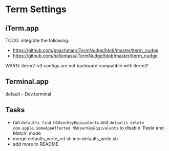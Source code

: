 # Term Settings

## iTerm.app
TODO: integrate the following:
- https://github.com/gnachman/iTermNudge/blob/master/iterm_nudge
- https://github.com/heliomass/iTermNudge/blob/master/iterm_nudge

WARN: iterm2-v3 configs are not backward compatible with iterm2!

## Terminal.app
default - Dev.terminal

## Tasks
* run ```defaults find NSUserKeyEquivalents``` and ```defaults delete com.apple.someAppAffected NSUserKeyEquivalents``` to disable 'Paste and Match' mode
* merge defaults_write_ref.sh into defaults_write.sh
* add more to README
